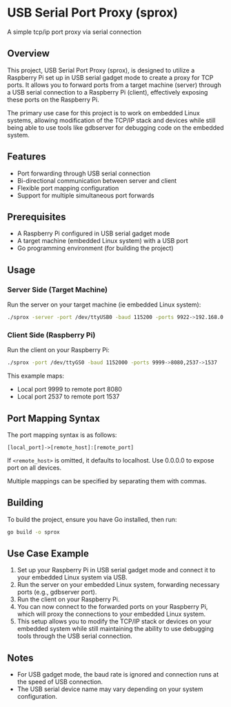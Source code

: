 # USB Serial Port Proxy (sprox)
A simple tcp/ip port proxy via serial connection

## Overview

This project, USB Serial Port Proxy (sprox), is designed to utilize a Raspberry Pi set up in USB serial gadget mode to create a proxy for TCP ports. It allows you to forward ports from a target machine (server) through a USB serial connection to a Raspberry Pi (client), effectively exposing these ports on the Raspberry Pi.

The primary use case for this project is to work on embedded Linux systems, allowing modification of the TCP/IP stack and devices while still being able to use tools like gdbserver for debugging code on the embedded system.


## Features

- Port forwarding through USB serial connection
- Bi-directional communication between server and client
- Flexible port mapping configuration
- Support for multiple simultaneous port forwards

## Prerequisites

- A Raspberry Pi configured in USB serial gadget mode
- A target machine (embedded Linux system) with a USB port
- Go programming environment (for building the project)

## Usage

### Server Side (Target Machine)

Run the server on your target machine (ie embedded Linux system):

```bash
./sprox -server -port /dev/ttyUSB0 -baud 115200 -ports 9922->192.168.0.31:22,9980->127.0.0.1:8080
```

### Client Side (Raspberry Pi)

Run the client on your Raspberry Pi:

```bash
./sprox -port /dev/ttyGS0 -baud 1152000 -ports 9999->8080,2537->1537
```

This example maps:
- Local port 9999 to remote port 8080
- Local port 2537 to remote port 1537

## Port Mapping Syntax

The port mapping syntax is as follows:
```
[local_port]->[remote_host]:[remote_port]
```

If `<remote_host>` is omitted, it defaults to localhost.  Use 0.0.0.0 to expose port on all devices.

Multiple mappings can be specified by separating them with commas.

## Building

To build the project, ensure you have Go installed, then run:

```bash
go build -o sprox
```

## Use Case Example

1. Set up your Raspberry Pi in USB serial gadget mode and connect it to your embedded Linux system via USB.
2. Run the server on your embedded Linux system, forwarding necessary ports (e.g., gdbserver port).
3. Run the client on your Raspberry Pi.
4. You can now connect to the forwarded ports on your Raspberry Pi, which will proxy the connections to your embedded Linux system.
5. This setup allows you to modify the TCP/IP stack or devices on your embedded system while still maintaining the ability to use debugging tools through the USB serial connection.

## Notes

- For USB gadget mode, the baud rate is ignored and connection runs at the speed of USB connection.
- The USB serial device name may vary depending on your system configuration.

